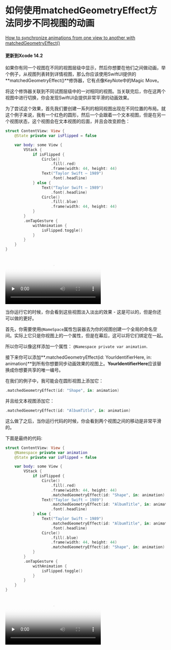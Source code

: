 # 如何使用matchedGeometryEffect方法同步不同视图的动画

[How to synchronize animations from one view to another with matchedGeometryEffect()](https://www.hackingwithswift.com/quick-start/swiftui/how-to-synchronize-animations-from-one-view-to-another-with-matchedgeometryeffect)

#### 更新到Xcode 14.2

如果你有同一个视图在不同的视图层级中显示，然后你想要在他们之间做动画，举个例子，从视图列表转到详情视图，那么你应该使用SwiftUI提供的**matchedGeometryEffect()**修饰器，它有点像KeyNote中的Magic Move。

将这个修饰器关联到不同试图层级中的一对相同的视图。当关联完后，你在这两个视图中进行切换，你会发现SwiftUI会提供非常平滑的动画效果。

为了尝试这个效果，首先我们要创建一系列的相同视图出现在不同位置的布局。就这个例子来说，我有一个红色的圆形，然后一个会跟着一个文本视图，但是在另一个视图状态，这个视图会在文本视图的后面，并且会改变颜色：

```swift
struct ContentView: View {
    @State private var isFlipped = false

    var body: some View {
        VStack {
            if isFlipped {
                Circle()
                    .fill(.red)
                    .frame(width: 44, height: 44)
                Text("Taylor Swift – 1989")
                    .font(.headline)
            } else {
                Text("Taylor Swift – 1989")
                    .font(.headline)
                Circle()
                    .fill(.blue)
                    .frame(width: 44, height: 44)
            }
        }
        .onTapGesture {
            withAnimation {
                isFlipped.toggle()
            }
        }
    }
}
```

<video id="video" controls="" preload="none" poster="封面">
      <source id="mp4" src="https://www.hackingwithswift.com/img/books/quick-start/swiftui/how-to-synchronize-animations-from-one-view-to-another-with-matchedgeometryeffect-1.mp4" type="video/mp4">
</videos>
</video>

当你运行它的时候，你会看到这些视图淡入淡出的效果 - 这是可以的，但是你还可以做的更好。

首先，你需要使用`@NameSpace`属性包装器去为你的视图创建一个全局的命名空间。实际上它只是你视图上的一个属性，但是在幕后，这可以将它们绑定在一起。

所以你可以像这样添加一个属性： `@Namespace private var animation`.

接下来你可以添加**.matchedGeometryEffect(id: YourIdentifierHere, in: animation)**到所有你想要同步动画效果的视图上。**YourIdentifierHere**应该替换成你想要共享的唯一编号。

在我们的例子中，我可能会在圆形视图上添加它：

```swift
.matchedGeometryEffect(id: "Shape", in: animation)
```

并且给文本视图添加它：

```swift
.matchedGeometryEffect(id: "AlbumTitle", in: animation)
```

这么做了之后，当你运行代码的时候，你会看到两个视图之间的移动是非常平滑的。

下面是最终的代码:

```swift
struct ContentView: View {
    @Namespace private var animation
    @State private var isFlipped = false

    var body: some View {
        VStack {
            if isFlipped {
                Circle()
                    .fill(.red)
                    .frame(width: 44, height: 44)
                    .matchedGeometryEffect(id: "Shape", in: animation)
                Text("Taylor Swift – 1989")
                    .matchedGeometryEffect(id: "AlbumTitle", in: animation)
                    .font(.headline)
            } else {
                Text("Taylor Swift – 1989")
                    .matchedGeometryEffect(id: "AlbumTitle", in: animation)
                    .font(.headline)
                Circle()
                    .fill(.blue)
                    .frame(width: 44, height: 44)
                    .matchedGeometryEffect(id: "Shape", in: animation)
            }
        }
        .onTapGesture {
            withAnimation {
                isFlipped.toggle()
            }
        }
    }
}
```

<video id="video" controls="" preload="none" poster="封面">
      <source id="mp4" src="https://www.hackingwithswift.com/img/books/quick-start/swiftui/how-to-synchronize-animations-from-one-view-to-another-with-matchedgeometryeffect-2.mp4" type="video/mp4">
</videos>

下面是一个更高级的例子，尝试下它 - 它借鉴了Apple Music中的专辑展示的样式，当你点击视图的时候，展开它，然后呈现出更大的视图。这个例子中，只有文本视图是有动画的，因为只有它改变了位置。

```swift
For a more advanced example, try this – it borrows the album display style from Apple Music, expanding a small view up to something larger when tapped. In this example only the text is animated because it’s changing location:

struct ContentView: View {
    @Namespace private var animation
    @State private var isZoomed = false

    var frame: Double {
        isZoomed ? 300 : 44
    }

    var body: some View {
        VStack {
            Spacer()

            VStack {
                HStack {
                    RoundedRectangle(cornerRadius: 10)
                        .fill(.blue)
                        .frame(width: frame, height: frame)
                        .padding(.top, isZoomed ? 20 : 0)

                    if isZoomed == false {
                        Text("Taylor Swift – 1989")
                            .matchedGeometryEffect(id: "AlbumTitle", in: animation)
                            .font(.headline)
                        Spacer()
                    }
                }

                if isZoomed == true {
                    Text("Taylor Swift – 1989")
                        .matchedGeometryEffect(id: "AlbumTitle", in: animation)
                        .font(.headline)
                        .padding(.bottom, 60)
                    Spacer()
                }
            }
            .onTapGesture {
                withAnimation(.spring()) {
                    isZoomed.toggle()
                }
            }
            .padding()
            .frame(maxWidth: .infinity)
            .frame(height: 400)
            .background(Color(white: 0.9))
            .foregroundColor(.black)
        }
    }
}
```

<video id="video" controls="" preload="none" poster="封面">
      <source id="mp4" src="https://www.hackingwithswift.com/img/books/quick-start/swiftui/how-to-synchronize-animations-from-one-view-to-another-with-matchedgeometryeffect-3.mp4" type="video/mp4">
</videos>

#### 好了，我要出门拍❄️了。Good Bye！

